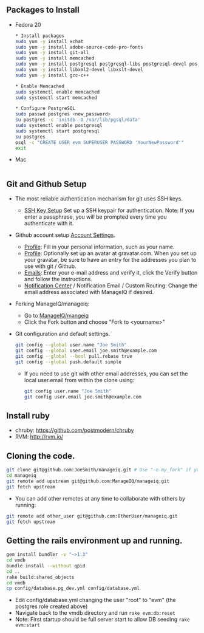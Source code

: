 ## Packages to Install
* Fedora 20
  ```sh
  * Install packages
  sudo yum -y install xchat                                                         # For IRC
  sudo yum -y install adobe-source-code-pro-fonts                                   # Nicer fonts to work with
  sudo yum -y install git-all                                                       # Git and components
  sudo yum -y install memcached                                                     # Memcached for the session store
  sudo yum -y install postgresql postgresql-libs postgresql-devel postgresql-server # PostgreSQL Database server and to build 'pg' Gem
  sudo yum -y install libxml2-devel libxslt-devel                                   # For Nokogiri Gem
  sudo yum -y install gcc-c++                                                       # For event-machine Gem

  * Enable Memcached
  sudo systemctl enable memcached
  sudo systemctl start memcached

  * Configure PostgreSQL
  sudo passwd postgres <new_password>
  su postgres -c 'initdb -D /var/lib/pgsql/data'
  sudo systemctl enable postgresql
  sudo systemctl start postgresql
  su postgres
  psql -c "CREATE USER evm SUPERUSER PASSWORD 'YourNewPassword'"
  exit
  ```

* Mac
  ```sh
  ```

## Git and Github Setup
* The most reliable authentication mechanism for git uses SSH keys.
  * [SSH Key Setup](https://help.github.com/articles/generating-ssh-keys) Set up a SSH keypair for authentication.  Note: If you enter a passphrase, you will be prompted every time you authenticate with it.

* Github account setup [Account Settings](https://github.com/settings).
  * [Profile](https://github.com/settings/profile): Fill in your personal information, such as your name.
  * [Profile](https://github.com/settings/profile): Optionally set up an avatar at gravatar.com.  When you set up your gravatar, be sure to have an entry for the addresses you plan to use with git / Github.
  * [Emails](https://github.com/settings/emails): Enter your e-mail address and verify it, click the Verify button and follow the instructions.
  * [Notification Center](https://github.com/settings/notifications) / Notification Email / Custom Routing: Change the email address associated with ManageIQ if desired.
* Forking ManageIQ/manageiq:
  * Go to [ManageIQ/mangeiq](https://github.com/ManageIQ/manageiq)
  * Click the Fork button and choose "Fork to \<yourname\>"

* Git configuration and default settings.
  ```sh
  git config --global user.name "Joe Smith"
  git config --global user.email joe.smith@example.com
  git config --global --bool pull.rebase true
  git config --global push.default simple
  ```
  * If you need to use git with other email addresses, you can set the local user.email from within the clone using:
    ```sh
    git config user.name "Joe Smith"
    git config user.email joe.smith@example.com
    ```

## Install ruby
  * chruby: https://github.com/postmodern/chruby
  * RVM: http://rvm.io/

## Cloning the code.
  ```sh
  git clone git@github.com:JoeSmith/manageiq.git # Use "-o my_fork" if you don't want the remote to be named origin
  cd manageiq
  git remote add upstream git@github.com:ManageIQ/manageiq.git
  git fetch upstream
  ```
  * You can add other remotes at any time to collaborate with others by running:
  ```sh
  git remote add other_user git@github.com:OtherUser/manageiq.git
  git fetch upstream
  ```


## Getting the rails environment up and running.
  ```sh
  gem install bundler -v "~>1.3"
  cd vmdb
  bundle install --without qpid
  cd ..
  rake build:shared_objects
  cd vmdb
  cp config/database.pg_dev.yml config/database.yml
  ```
  * Edit config/database.yml changing the user "root" to "evm" (the postgres role created above)
  * Navigate back to the vmdb directory and run ```rake evm:db:reset```
  * Note: First startup should be full server start to allow DB seeding ```rake evm:start```

